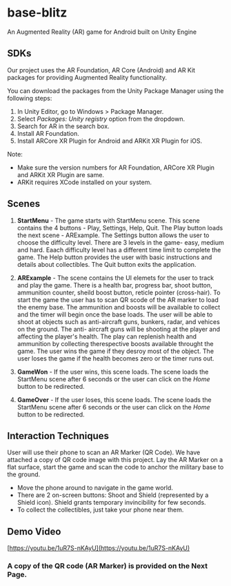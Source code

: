 # base-blitz
An Augmented Reality (AR) game for Android built on Unity Engine

## SDKs
Our project uses the AR Foundation, AR Core (Android) and AR Kit packages for providing Augmented Reality functionality.

You can download the packages from the Unity Package Manager using the following steps:

1. In Unity Editor, go to Windows > Package Manager.
2. Select _Packages: Unity registry_ option from the dropdown.
3. Search for AR in the search box.
4. Install AR Foundation. 
5. Install ARCore XR Plugin for Android and ARKit XR Plugin for iOS.

Note: 
- Make sure the version numbers for AR Foundation, ARCore XR Plugin and ARKit XR Plugin are same. 
- ARKit requires XCode installed on your system.

## Scenes
1. **StartMenu** - The game starts with StartMenu scene. This scene contains the 4 buttons - Play, Settings, Help, Quit. The Play button loads the next scene - ARExample. The Settings button allows the user to choose the difficulty level. There are 3 levels in the game- easy, medium and hard. Eaach difficulty level has a different time limit to complete the game. The Help button provides the user with basic instructions and details about collectibles. The Quit button exits the application.

2. **ARExample** - The scene contains the UI elemets for the user to track and play the game. There is a health bar, progress bar, shoot button, ammunition counter, sheild boost button, reticle pointer (cross-hair). To start the game the user has to scan QR scode of the AR marker to load the enemy base. The ammunition and boosts will be available to collect and the timer will begin once the base loads. The user will be able to shoot at objects  such as anti-aircraft guns, bunkers, radar, and vehices on the ground. The anti- aircraft guns will be shooting at the player and affecting the player's health. The play can replenish health and ammunition  by collecting therespective boosts available throught the game. The user wins the game if they desroy most of the object. The user loses the game if the health becomes zero or the timer runs out.

3. **GameWon** - If the user wins, this scene loads. The scene loads the StartMenu scene after 6 seconds or the user can click on the *Home* button to be redirected.

4. **GameOver** - If the user loses, this scene loads. The scene loads the StartMenu scene after 6 seconds or the user can click on the *Home* button to be redirected.

## Interaction Techniques

User will use their phone to scan an AR Marker (QR Code). We have attached a copy of QR code image with this project. Lay the AR Marker on a flat surface, start the game and scan the code to anchor the military base to the ground.

- Move the phone around to navigate in the game world. 
- There are 2 on-screen buttons: Shoot and Shield (represented by a Shield icon). Shield grants temporary invincibility for few seconds.
- To collect the collectibles, just take your phone near them.

## Demo Video

[https://youtu.be/1uR7S-nKAyU](https://youtu.be/1uR7S-nKAyU)

### A copy of the QR code (AR Marker) is provided on the Next Page.
